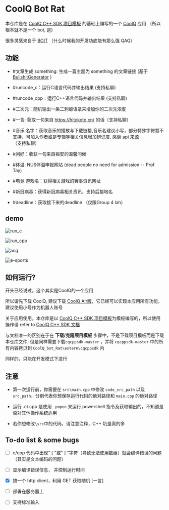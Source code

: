 # CoolQ Bot Rat



本仓库是在 [CoolQ C++ SDK 项目模板](https://github.com/cqmoe/cqcppsdk-template) 的基础上编写的一个 [CoolQ](https://cqp.cc/) 应用 （所以根本就不是一个 bot, 逃)

很多灵感来自于 [BOIT](https://github.com/kernelbin/BOIT) （什么时候我的开发功底能有那么强 QAQ）



## 功能

- \#文章生成 something: 生成一篇主题为 something 的文章链接 (基于[BullshitGenerator](https://github.com/menzi11/BullshitGenerator) )

- \#runcode_c：运行C语言代码并输出结果 (支持私聊)

- \#runcode_cpp：运行C++语言代码并输出结果 (支持私聊)

- \#二次元：随机输出一条二刺螈语录来增加你的二次元浓度

- \#一言: 获取一句来自 https://hitokoto.cn/ 的话（支持私聊）

- \#音乐 名字：获取音乐的播放与下载链接,音乐名建议小写，部分特殊字符暂不支持，可加入作者或是专辑等相关信息增加辨识度, 感谢 [api 来源](https://zhuanlan.zhihu.com/p/30246788)（支持私聊）

- \#问好：收获一句来自祖安的温馨问候

- \#体温:  NUS体温申报网站 (dead people no need for admission -- Prof Tay)

- \#电竞 游戏名：获得相关游戏的赛事资讯网址

- \#新冠病毒：获得新冠病毒相关资讯，支持后接地名

- \#deadline：获取接下来的deadline （仅限Group 4 lah）



## demo

![run_c](https://ykxahq.ch.files.1drv.com/y4mhfxlJClumRa6g1wZzDrayQ7mk1WHGTLUX6K1-wTY9AU4eGxp3lcWtFUixYA2fvwvK5yf4eOeaEZoByBmEq9P0IyhiLT10JaEk4UvCvjwb14pY-uARJ1zKba94lsjR6GiUfYUK-98jh1kbI5tdEP38RXBEuC6iRtqx_OeiRf573e2zWvoVpPgpglNbLDWowt30oD4XkfcC90LfWdJ8aHbNw?width=742&height=372&cropmode=none)

![run_cpp](https://0uwdvq.ch.files.1drv.com/y4mdx76L2etWmfF8Pf9jY77onKRGFHGd1yjhlFTbEre4t_wL-8N1jJl2ZaZkOTeejP7If1M9po4wSUhyZ4CWJspBYs9MBAd6-JIWbLhmYhIAurMI2ICXz6G-8GZceJhEBsH8_2ZKjU2RYZCIzCzrrs4e9-Rehpy3PQRn9sHSgmCoxp2oSzkHmuBZ4zeUNhVGPkulX0CmVYs3kT-5q4R8GTQPA?width=776&height=355&cropmode=none)

![acg](https://1exahq.ch.files.1drv.com/y4mL0TvkWf6LO8qoZKAG1MkqUkTHfu_k2d2040BPKPOGXW0mkbrHz0e5WWSD-sBAIxPGd_O_6JuJCfT9jCBkuf9oLK2gP2cBaWQOkpx8tUFjaLmXfUTfodhAGfw2qMlD4hhYLqnsgvjBV8PSH4o-35hq2Ntuwwg1-YJOVPAiOvHFa_4nSMOQqvT7NzePYIhsvEfOGrc_Ku4eYS215Zt8R49Xg?width=742&height=396&cropmode=none)

![e-sports](https://yuxahq.ch.files.1drv.com/y4moqQJI9ppIym2z2uahZEe0IHJdV5ERIFvPy4WrUySyH2f5w-EcgIGQZFkneVj0GQIMJHXiWJz1zNr7hroro3ek0tGa2McW2q9dRNGz0yXdS1WRwx9zA-IC-4bqM013dNTdZKG_J-OwcTfNavMXigtqzaBTy4zrgsR9tFujpsGTuUd9vzOsScgrB_kS2Ieb4zPxhuyH6ErSvCQZhtTVxsFiA?width=742&height=148&cropmode=none)



## 如何运行?



开头已经说过，这个其实是CoolQ的一个应用

所以请先下载 CoolQ, 建议下载 [CoolQ Air版](https://cqp.cc/t/23253)，它已经可以实现本应用所有功能，建议使用小号作为机器人账号



关于应用使用，本仓库是以 [CoolQ C++ SDK 项目模板](https://github.com/cqmoe/cqcppsdk-template)为模板编写的，所以使用操作请 refer to [CoolQ C++ SDK 文档](https://cqcppsdk.cqp.moe/)

与文档唯一的区别在于在 **下载/克隆项目模板** 步骤中，不是下载项目模板而是下载本仓库文件; 但是同样需要下载`cqcppsdk-master`  ，并将 `cqcppsdk-master` 中的所有内容拷贝到 `CoolQ_bot_Rat\extern\cqcppsdk` 内

同样的，只能在开发模式下进行


## 注意

- 第一次运行前，你需要在 `src\main.cpp` 中修改 `code_src_path` 以及 `src_path`，分别代表你想保存运行代码的绝对路径和 `main.cpp` 的绝对路径

- 运行 .c/.cpp 是使用 `_popen` 来运行 powershell 指令及获取输出的，不知道是否对其他操作系统适用

- 若你想修改`\src`中的代码，请注意注释，C++ 坑是真的多



## To-do list & some bugs

- [ ] c/cpp 代码中出现" [ "或" ] "字符（导致无法使用数组）就会编译错误的问题 （其实是文本编码的问题）

- [ ] 显示编译错误信息， 并控制运行时间

- [x] 搞一个 http client，利用 GET 获取随机 [一言]

- [ ]  部署在服务器上

- [ ]  支持标准输入